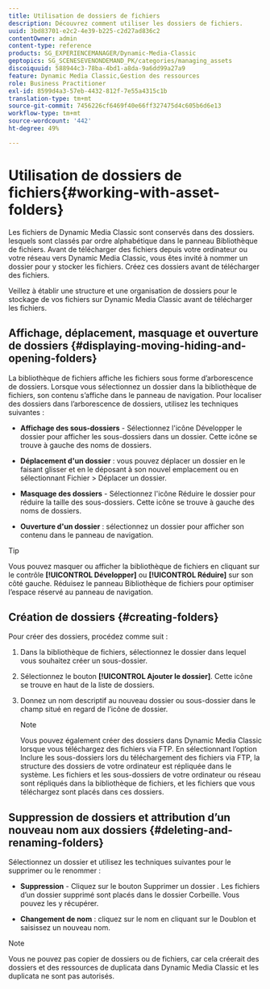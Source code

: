 ```yaml
---
title: Utilisation de dossiers de fichiers
description: Découvrez comment utiliser les dossiers de fichiers.
uuid: 3bd83701-e2c2-4e39-b225-c2d27ad836c2
contentOwner: admin
content-type: reference
products: SG_EXPERIENCEMANAGER/Dynamic-Media-Classic
geptopics: SG_SCENESEVENONDEMAND_PK/categories/managing_assets
discoiquuid: 588944c3-78ba-4bd1-a8da-9a6dd99a27a9
feature: Dynamic Media Classic,Gestion des ressources
role: Business Practitioner
exl-id: 8599d4a3-57eb-4432-812f-7e55a4315c1b
translation-type: tm+mt
source-git-commit: 7456226cf6469f40e66ff327475d4c605b6d6e13
workflow-type: tm+mt
source-wordcount: '442'
ht-degree: 49%

---
```


# Utilisation de dossiers de fichiers{#working-with-asset-folders}

Les fichiers de Dynamic Media Classic sont conservés dans des dossiers. lesquels sont classés par ordre alphabétique dans le panneau Bibliothèque de fichiers. Avant de télécharger des fichiers depuis votre ordinateur ou votre réseau vers Dynamic Media Classic, vous êtes invité à nommer un dossier pour y stocker les fichiers. Créez ces dossiers avant de télécharger des fichiers.

Veillez à établir une structure et une organisation de dossiers pour le stockage de vos fichiers sur Dynamic Media Classic avant de télécharger les fichiers.

## Affichage, déplacement, masquage et ouverture de dossiers {#displaying-moving-hiding-and-opening-folders}

La bibliothèque de fichiers affiche les fichiers sous forme d’arborescence de dossiers. Lorsque vous sélectionnez un dossier dans la bibliothèque de fichiers, son contenu s’affiche dans le panneau de navigation. Pour localiser des dossiers dans l’arborescence de dossiers, utilisez les techniques suivantes :

* **Affichage des sous-dossiers**  - Sélectionnez l&#39;icône Développer le dossier pour afficher les sous-dossiers dans un dossier. Cette icône se trouve à gauche des noms de dossiers.

* **Déplacement d&#39;un dossier**  : vous pouvez déplacer un dossier en le faisant glisser et en le déposant à son nouvel emplacement ou en sélectionnant Fichier > Déplacer un dossier.

* **Masquage des dossiers**  - Sélectionnez l&#39;icône Réduire le dossier pour réduire la taille des sous-dossiers. Cette icône se trouve à gauche des noms de dossiers.

* **Ouverture d&#39;un dossier**  : sélectionnez un dossier pour afficher son contenu dans le panneau de navigation.

>[!TIP]
>
>Vous pouvez masquer ou afficher la bibliothèque de fichiers en cliquant sur le contrôle **[!UICONTROL Développer]** ou **[!UICONTROL Réduire]** sur son côté gauche. Réduisez le panneau Bibliothèque de fichiers pour optimiser l’espace réservé au panneau de navigation.

## Création de dossiers  {#creating-folders}

Pour créer des dossiers, procédez comme suit :

1. Dans la bibliothèque de fichiers, sélectionnez le dossier dans lequel vous souhaitez créer un sous-dossier.
1. Sélectionnez le bouton **[!UICONTROL Ajouter le dossier]**. Cette icône se trouve en haut de la liste de dossiers.
1. Donnez un nom descriptif au nouveau dossier ou sous-dossier dans le champ situé en regard de l’icône de dossier.

   >[!NOTE]
   >
   >Vous pouvez également créer des dossiers dans Dynamic Media Classic lorsque vous téléchargez des fichiers via FTP. En sélectionnant l’option Inclure les sous-dossiers lors du téléchargement des fichiers via FTP, la structure des dossiers de votre ordinateur est répliquée dans le système. Les fichiers et les sous-dossiers de votre ordinateur ou réseau sont répliqués dans la bibliothèque de fichiers, et les fichiers que vous téléchargez sont placés dans ces dossiers.

## Suppression de dossiers et attribution d’un nouveau nom aux dossiers  {#deleting-and-renaming-folders}

Sélectionnez un dossier et utilisez les techniques suivantes pour le supprimer ou le renommer :

* **Suppression**  - Cliquez sur le bouton Supprimer un dossier . Les fichiers d’un dossier supprimé sont placés dans le dossier Corbeille. Vous pouvez les y récupérer.

* **Changement de nom**  : cliquez sur le nom en cliquant sur le Doublon et saisissez un nouveau nom.

>[!NOTE]
>
>Vous ne pouvez pas copier de dossiers ou de fichiers, car cela créerait des dossiers et des ressources de duplicata dans Dynamic Media Classic et les duplicata ne sont pas autorisés.

